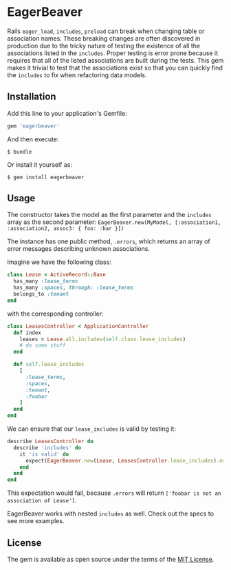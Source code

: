 # EagerBeaver

Rails `eager_load`, `includes`, `preload` can break when changing table or association names. These breaking changes are often discovered in production due to the tricky nature of testing the existence of all the associations listed in the `includes`. Proper testing is error prone because it requires that all of the listed associations are built during the tests. This gem makes it trivial to test that the associations exist so that you can quickly find the `includes` to fix when refactoring data models.

## Installation

Add this line to your application's Gemfile:

```ruby
gem 'eagerbeaver'
```

And then execute:

    $ bundle

Or install it yourself as:

    $ gem install eagerbeaver

## Usage

The constructor takes the model as the first parameter and the `includes` array as the second parameter:
`EagerBeaver.new(MyModel, [:association1, :association2, assoc3: { foo: :bar }])`

The instance has one public method, `.errors`, which returns an array of error messages describing unknown associations.

Imagine we have the following class:
```ruby
class Lease < ActiveRecord::Base
  has_many :lease_terms
  has_many :spaces, through: :lease_terms
  belongs_to :tenant
end
```

with the corresponding controller:
```ruby
class LeasesController < ApplicationController
  def index
    leases = Lease.all.includes(self.class.lease_includes)
    # do some stuff
  end

  def self.lease_includes
    [
      :lease_terms,
      :spaces,
      :tenant,
      :foobar
    ]
  end
end
```

We can ensure that our `lease_includes` is valid by testing it:
```ruby
describe LeasesController do
  describe 'includes' do
    it 'is valid' do
      expect(EagerBeaver.new(Lease, LeasesController.lease_includes).errors).to be_empty
    end
  end
end
```

This expectation would fail, because `.errors` will return `['foobar is not an association of Lease']`.

EagerBeaver works with nested `includes` as well. Check out the specs to see more examples.

## License

The gem is available as open source under the terms of the [MIT License](http://opensource.org/licenses/MIT).
